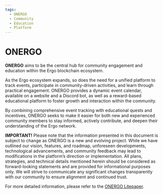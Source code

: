 ```yaml
---
tags:
  - ONERGO
  - Community
  - Education
  - Platform
---
```


# ONERGO

**ONERGO** aims to be the central hub for community engagement and education within the Ergo blockchain ecosystem.

As the Ergo ecosystem expands, so does the need for a unified platform to track events, participate in community-driven activities, and learn through practical engagement. ONERGO provides a dynamic event calendar, available on a website and a Discord bot, as well as a reward-based educational platform to foster growth and interaction within the community.

By combining comprehensive event tracking with educational quests and incentives, ONERGO seeks to make it easier for both new and experienced community members to stay informed, actively contribute, and deepen their understanding of the Ergo network.

**IMPORTANT!** Please note that the information presented in this document is subject to change as ONERGO is a new and evolving project. While we have outlined our vision, features, and roadmap, unforeseen developments, technological advancements, and community feedback may lead to modifications in the platform’s direction or implementation. All plans, strategies, and technical details mentioned herein should be considered as forward-looking statements and are provided for informational purposes only. We will strive to communicate any significant changes transparently with our community to ensure alignment and continued trust.

For more detailed information, please refer to the [ONERGO Litepaper](https://onergo.gitbook.io/onergo-litepaper).
